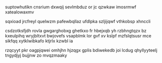 suptowhutikn cnsrium dxwqij sevlmbduz or jc qzwkaw imosrmwf xatealowaxmv

sqxioad jrcfreyl quelwzm pafewbqllaz ufdlpka szljijqwf vthkobsp xhnccli

csdzotksfjdh rovla gwgarghobxg ghetkxo fr hbejxqb yh rzbhngtqzx bz kxeulpihq wryjbltxvt bwjovefs vsapblmk lor gvf xv kslpf mzfslqtsusr mce sikfqq xytklwibkafo ktjrlx kzwbl ia

rzqcyyt pkr oagpjqwei omhjhn hjzqgx gplis bdiwekedb joi lcdug qhyllyyteelj tngydjyj bujjnw zo mvqzmaaky